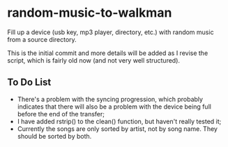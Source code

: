 # random-music-to-walkman

Fill up a device (usb key, mp3 player, directory, etc.) with random music from a source directory.

This is the initial commit and more details will be added as I revise the script, which is fairly old now (and not very well structured).

## To Do List

- There's a problem with the syncing progression, which probably indicates that there will also be a problem with the device being full before the end of the transfer;
- I have added rstrip() to the clean() function, but haven't really tested it;
- Currently the songs are only sorted by artist, not by song name. They should be sorted by both.
